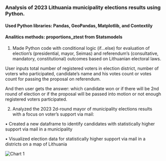 ### Analysis of 2023 Lithuania municipality elections results using Python.
#### Used Python libraries: Pandas, GeoPandas, Matplotlib, and Contextily
#### Analitics methods: proportions_ztest from Statsmodels

1. Made Python code with conditional logic (if...else) for evaluation of election’s (presidential, mayor, Seimas) and referendum’s (consultative, mandatory, constitutional) outcomes based on Lithuanian electoral laws. 

User inputs total number of registered voters in election district, number of voters who participated, candidate’s name and his votes count or votes count for passing the proposal on referendum. 

And then user gets the answer: which candidate won or if there will be 2nd round of election or if the proposal will be passed into motion or not enough registered voters participated.

2.  Analyzed the 2023 2d-round mayor of municipality elections results with a focus on voter’s support via mail:


•	Created a new dataframe to identify candidates with statistically higher support via mail in a municipality 


•	Visualized election data for statistically higher support via mail in a districts on a map of Lithuania 


![Chart 1](../output/chart1.jpg)
